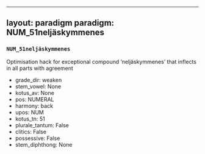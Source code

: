 
---
layout: paradigm
paradigm: NUM_51neljäskymmenes
---
### ` NUM_51neljäskymmenes `

Optimisation hack for exceptional compound ’neljäskymmenes’ that inflects in all parts with agreement
* grade_dir: weaken
* stem_vowel: None
* kotus_av: None
* pos: NUMERAL
* harmony: back
* upos: NUM
* kotus_tn: 51
* plurale_tantum: False
* clitics: False
* possessive: False
* stem_diphthong: None

